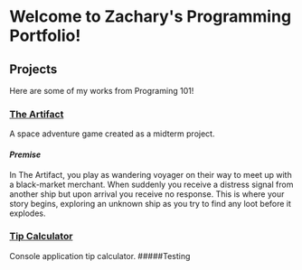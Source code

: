 # Welcome to Zachary's Programming Portfolio!


## Projects
Here are some of my works from Programing 101!

### [The Artifact](https://github.com/LeftRightDown/TheArtifactGame)

A space adventure game created as a midterm project. 

#### *Premise*
In The Artifact, you play as wandering voyager on their way to meet up with a black-market
merchant. When suddenly you receive a distress signal from another ship but upon arrival you 
receive no response. This is where your story begins, exploring an unknown ship as you try to
find any loot before it explodes. 

### [Tip Calculator](https://github.com/LeftRightDown/TipCalculator2.0) 

Console application tip calculator.
#####Testing
